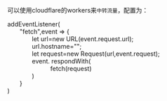 

可以使用cloudflare的workers来`中转流量`，配置为：  

addEventListener(  
&emsp;&emsp;"fetch",event => {  
&emsp;&emsp;&emsp;&emsp;let url=new URL(event.request.url);  
&emsp;&emsp;&emsp;&emsp;url.hostname="";   
&emsp;&emsp;&emsp;&emsp;let request=new Request(url,event.request);  
&emsp;&emsp;&emsp;&emsp;event. respondWith(  
&emsp;&emsp;&emsp;&emsp;&emsp;&emsp;&emsp;fetch(request)  
&emsp;&emsp;&emsp;&emsp;)  
&emsp;&emsp;}  
)  

